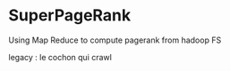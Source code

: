 SuperPageRank
=============

Using Map Reduce to compute pagerank from hadoop FS 

legacy : le cochon qui crawl 


